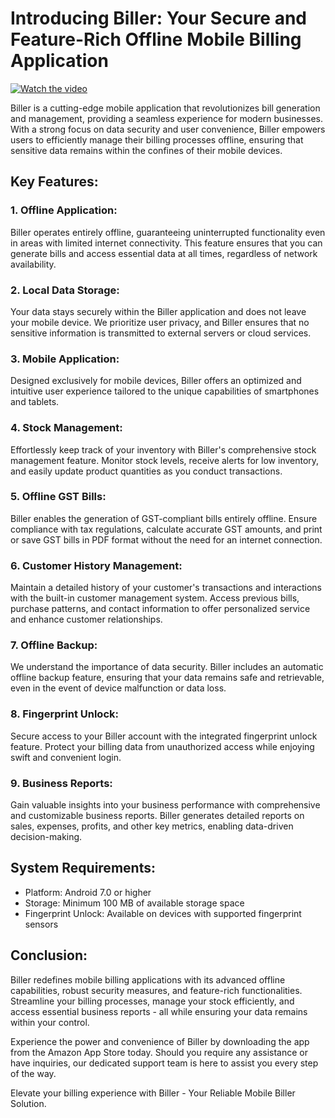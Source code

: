 # Introducing Biller: Your Secure and Feature-Rich Offline Mobile Billing Application

[![Watch the video](https://img.youtube.com/vi/1udi8NBwztI/0.jpg)](https://www.youtube.com/watch?v=1udi8NBwztI)

Biller is a cutting-edge mobile application that revolutionizes bill generation and management, providing a seamless experience for modern businesses. With a strong focus on data security and user convenience, Biller empowers users to efficiently manage their billing processes offline, ensuring that sensitive data remains within the confines of their mobile devices.

## Key Features:

### 1. Offline Application:
Biller operates entirely offline, guaranteeing uninterrupted functionality even in areas with limited internet connectivity. This feature ensures that you can generate bills and access essential data at all times, regardless of network availability.

### 2. Local Data Storage:
Your data stays securely within the Biller application and does not leave your mobile device. We prioritize user privacy, and Biller ensures that no sensitive information is transmitted to external servers or cloud services.

### 3. Mobile Application:
Designed exclusively for mobile devices, Biller offers an optimized and intuitive user experience tailored to the unique capabilities of smartphones and tablets.

### 4. Stock Management:
Effortlessly keep track of your inventory with Biller's comprehensive stock management feature. Monitor stock levels, receive alerts for low inventory, and easily update product quantities as you conduct transactions.

### 5. Offline GST Bills:
Biller enables the generation of GST-compliant bills entirely offline. Ensure compliance with tax regulations, calculate accurate GST amounts, and print or save GST bills in PDF format without the need for an internet connection.

### 6. Customer History Management:
Maintain a detailed history of your customer's transactions and interactions with the built-in customer management system. Access previous bills, purchase patterns, and contact information to offer personalized service and enhance customer relationships.

### 7. Offline Backup:
We understand the importance of data security. Biller includes an automatic offline backup feature, ensuring that your data remains safe and retrievable, even in the event of device malfunction or data loss.

### 8. Fingerprint Unlock:
Secure access to your Biller account with the integrated fingerprint unlock feature. Protect your billing data from unauthorized access while enjoying swift and convenient login.

### 9. Business Reports:
Gain valuable insights into your business performance with comprehensive and customizable business reports. Biller generates detailed reports on sales, expenses, profits, and other key metrics, enabling data-driven decision-making.

## System Requirements:

- Platform: Android 7.0 or higher
- Storage: Minimum 100 MB of available storage space
- Fingerprint Unlock: Available on devices with supported fingerprint sensors

## Conclusion:

Biller redefines mobile billing applications with its advanced offline capabilities, robust security measures, and feature-rich functionalities. Streamline your billing processes, manage your stock efficiently, and access essential business reports - all while ensuring your data remains within your control.

Experience the power and convenience of Biller by downloading the app from the Amazon App Store today. Should you require any assistance or have inquiries, our dedicated support team is here to assist you every step of the way.

Elevate your billing experience with Biller - Your Reliable Mobile Biller Solution.

